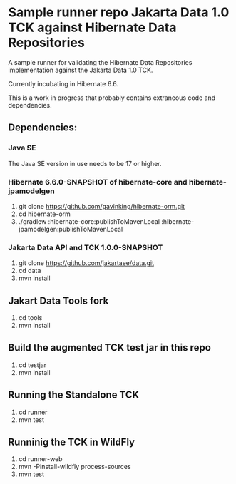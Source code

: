 Sample runner repo Jakarta Data 1.0 TCK against Hibernate Data Repositories
========================================
A sample runner for validating the Hibernate Data Repositories implementation against the Jakarta Data 1.0 TCK.

Currently incubating in Hibernate 6.6.

This is a work in progress that probably contains extraneous code and dependencies.

## Dependencies:
### Java SE
The Java SE version in use needs to be 17 or higher.

### Hibernate 6.6.0-SNAPSHOT of hibernate-core and hibernate-jpamodelgen
1. git clone	https://github.com/gavinking/hibernate-orm.git
1. cd hibernate-orm
1. ./gradlew :hibernate-core:publishToMavenLocal :hibernate-jpamodelgen:publishToMavenLocal

### Jakarta Data API and TCK 1.0.0-SNAPSHOT
1. git clone https://github.com/jakartaee/data.git
1. cd data
1. mvn install

## Jakart Data Tools fork
1. cd tools
2. mvn install

## Build the augmented TCK test jar in this repo
1. cd testjar
1. mvn install

## Running the Standalone TCK
1. cd runner
1. mvn test

## Runninig the TCK in WildFly
1. cd runner-web
2. mvn -Pinstall-wildfly process-sources
3. mvn test
